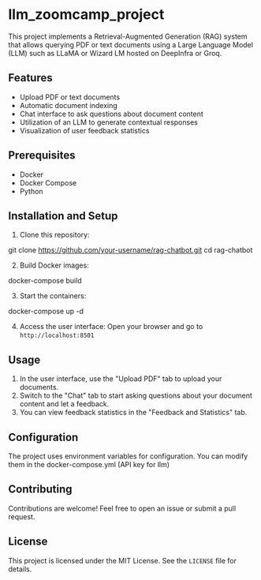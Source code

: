# llm_zoomcamp_project

This project implements a Retrieval-Augmented Generation (RAG) system that allows querying PDF or text documents using a Large Language Model (LLM) such as LLaMA or Wizard LM hosted on DeepInfra or Groq.

## Features

- Upload PDF or text documents
- Automatic document indexing
- Chat interface to ask questions about document content
- Utilization of an LLM to generate contextual responses
- Visualization of user feedback statistics

## Prerequisites

- Docker
- Docker Compose
- Python

## Installation and Setup

1. Clone this repository:

git clone https://github.com/your-username/rag-chatbot.git
cd rag-chatbot

2. Build Docker images:

docker-compose build

3. Start the containers:

docker-compose up -d

4. Access the user interface:
Open your browser and go to `http://localhost:8501`

## Usage

1. In the user interface, use the "Upload PDF" tab to upload your documents.
2. Switch to the "Chat" tab to start asking questions about your document content and let a feedback.
3. You can view feedback statistics in the "Feedback and Statistics" tab.

## Configuration

The project uses environment variables for configuration. You can modify them in the docker-compose.yml (API key for llm)

## Contributing

Contributions are welcome! Feel free to open an issue or submit a pull request.

## License

This project is licensed under the MIT License. See the `LICENSE` file for details.
